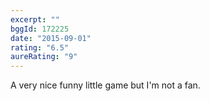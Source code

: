 ```yaml
---
excerpt: ""
bggId: 172225
date: "2015-09-01"
rating: "6.5"
aureRating: "9"
---
```


A very nice funny little game but I'm not a fan.
